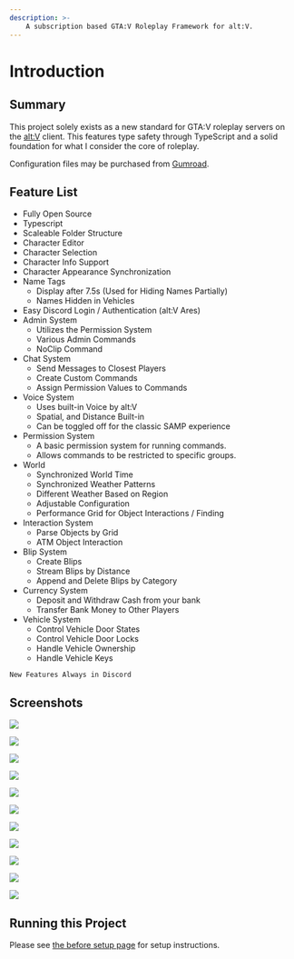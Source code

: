 ```yaml
---
description: >-
    A subscription based GTA:V Roleplay Framework for alt:V.
---
```


# Introduction

## Summary

This project solely exists as a new standard for GTA:V roleplay servers on the [alt:V](https://altv.mp/) client. This features type safety through TypeScript and a solid foundation for what I consider the core of roleplay.

Configuration files may be purchased from [Gumroad](https://gumroad.com/products/SKpPN).

## Feature List

-   Fully Open Source
-   Typescript
-   Scaleable Folder Structure
-   Character Editor
-   Character Selection
-   Character Info Support
-   Character Appearance Synchronization
-   Name Tags
    -   Display after 7.5s \(Used for Hiding Names Partially\)
    -   Names Hidden in Vehicles
-   Easy Discord Login / Authentication \(alt:V Ares\)
-   Admin System
    -   Utilizes the Permission System
    -   Various Admin Commands
    -   NoClip Command
-   Chat System
    -   Send Messages to Closest Players
    -   Create Custom Commands
    -   Assign Permission Values to Commands
-   Voice System
    -   Uses built-in Voice by alt:V
    -   Spatial, and Distance Built-in
    -   Can be toggled off for the classic SAMP experience
-   Permission System
    -   A basic permission system for running commands.
    -   Allows commands to be restricted to specific groups.
-   World
    -   Synchronized World Time
    -   Synchronized Weather Patterns
    -   Different Weather Based on Region
    -   Adjustable Configuration
    -   Performance Grid for Object Interactions / Finding
-   Interaction System
    -   Parse Objects by Grid
    -   ATM Object Interaction
-   Blip System
    -   Create Blips
    -   Stream Blips by Distance
    -   Append and Delete Blips by Category
-   Currency System
    -   Deposit and Withdraw Cash from your bank
    -   Transfer Bank Money to Other Players
-   Vehicle System
    -   Control Vehicle Door States
    -   Control Vehicle Door Locks
    -   Handle Vehicle Ownership
    -   Handle Vehicle Keys

```text
New Features Always in Discord
```

## Screenshots

![](https://thumbs.gfycat.com/DeadlyVibrantDiplodocus-size_restricted.gif)

![](https://thumbs.gfycat.com/ElegantJubilantAmericanbulldog-size_restricted.gif)

![](https://thumbs.gfycat.com/LeftGivingBluewhale-size_restricted.gif)

![](https://thumbs.gfycat.com/BaggyExemplaryFoxterrier-size_restricted.gif)

![](https://thumbs.gfycat.com/RewardingCluelessIrrawaddydolphin-size_restricted.gif)

![](https://thumbs.gfycat.com/BothEquatorialAustraliancattledog-size_restricted.gif)

![](https://thumbs.gfycat.com/CarefulDiscreteKittiwake-size_restricted.gif)

![](https://thumbs.gfycat.com/TerrificNiftyCat-size_restricted.gif)

![](https://thumbs.gfycat.com/PoliteGreenArgali-size_restricted.gif)

![](https://thumbs.gfycat.com/ThoroughWarlikeKillifish-size_restricted.gif)

![](https://thumbs.gfycat.com/ComplicatedUniformBetafish-size_restricted.gif)

## Running this Project

Please see [the before setup page](documentation/before-setup.md) for setup instructions.
